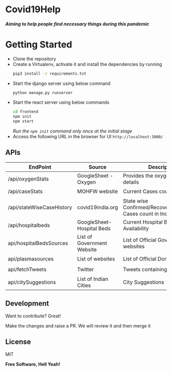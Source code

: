 # Covid19Help
##### _Aiming to help people find necessary things during this pandemic_
####
####
####
# Getting Started

- Clone the repository
- Create a Virtualenv, activate it and install the dependencies by running 
     ```sh
    pip3 install -r requirements.txt
    ```
- Start the django server using below command
     ```sh
    python manage.py runserver
    ```
 - Start the react server using below commands
    ```sh
    cd frontend
    npm init
    npm start
    ```
    _Run the `npm init` command only once at the initial stage_
 - Access the following URL in the browser for UI
    `http://localhost:3000/`
## APIs

| EndPoint      | Source | Description | Status |
| ----------- | ----------- |----------- |----------- |
| /api/oxygenStats      | GoogleSheet - Oxygen       | Provides the oxygen availability details|:heavy_check_mark:|
| /api/caseStats   | MOHFW website        | Current Cases count in India|:heavy_check_mark:|
| /api/stateWiseCaseHistory   | covid19india.org        | State wise Confirmed/Recovered/Deceased Cases count in India|:heavy_check_mark:|
| /api/hospitalbeds   | GoogleSheet- Hospital Beds        | Current Hospital Beds Availability|:heavy_check_mark:|
| api/hospitalBedsSources   | List of Government Website        | List of Official Government websites|:heavy_check_mark:|
| api/plasmasources   | List of websites        | List of Official Donor websites|:heavy_check_mark:|
| api/fetchTweets   | Twitter        | Tweets containing verified leads|:heavy_check_mark:|
| api/citySuggestions   | List of Indian Cities        | City Suggestions|:heavy_check_mark:|


## Development

Want to contribute? Great!

Make the changes and raise a PR. We will review it and then merge it




## License

MIT

**Free Software, Hell Yeah!**
